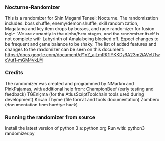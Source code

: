 ### Nocturne-Randomizer
This is a randomizer for Shin Megami Tensei: Nocturne.
The randomization includes: boss shuffle, enemy/demon shuffle, skill randomization, Magatama and key item drops by bosses, and race randomizer for fusion logic.
We are currently in the alpha/beta stages, and the randomizer itself is not complete with Labyrinth of Amala being blocked off. Expect changes to be frequent and game balance to be shaky.
The list of added features and changes to the randomizer can be seen on this document: https://docs.google.com/document/d/1pZ_aiLmRK1lYKKDy6A23m2iAVeU1wcVut1-mGM4vkLM
### Credits
The randomizer was created and programmed by NMarkro and PinkPajamas, with additional help from:
ChampionBeef (early testing and feedback)
TGEnigma (for the AtlusScriptToolchain tools used during development)
Krisan Thyme (file format and tools documentation)
Zombero (documentation from hardtye hack)
### Running the randomizer from source
Install the latest version of python 3 at python.org
Run with: python3 randomizer.py
